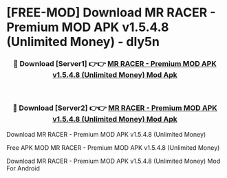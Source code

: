 # [FREE-MOD] Download MR RACER - Premium MOD APK v1.5.4.8 (Unlimited Money) - dly5n


<div align="center">
<h3>🔴 Download [Server1] 👉👉 <a href="https://apk-comot.site?title=MR_RACER_-_Premium_MOD_APK_v1.5.4.8_(Unlimited_Money)">MR RACER - Premium MOD APK v1.5.4.8 (Unlimited Money) Mod Apk</a></h3><br>

<h3>🔴 Download [Server2] 👉👉 <a href="https://apk-comot.site?title=MR_RACER_-_Premium_MOD_APK_v1.5.4.8_(Unlimited_Money)">MR RACER - Premium MOD APK v1.5.4.8 (Unlimited Money) Mod Apk</a></h3>
</div>



Download MR RACER - Premium MOD APK v1.5.4.8 (Unlimited Money) 

Free APK MOD MR RACER - Premium MOD APK v1.5.4.8 (Unlimited Money) 

Download MR RACER - Premium MOD APK v1.5.4.8 (Unlimited Money) Mod For Android

